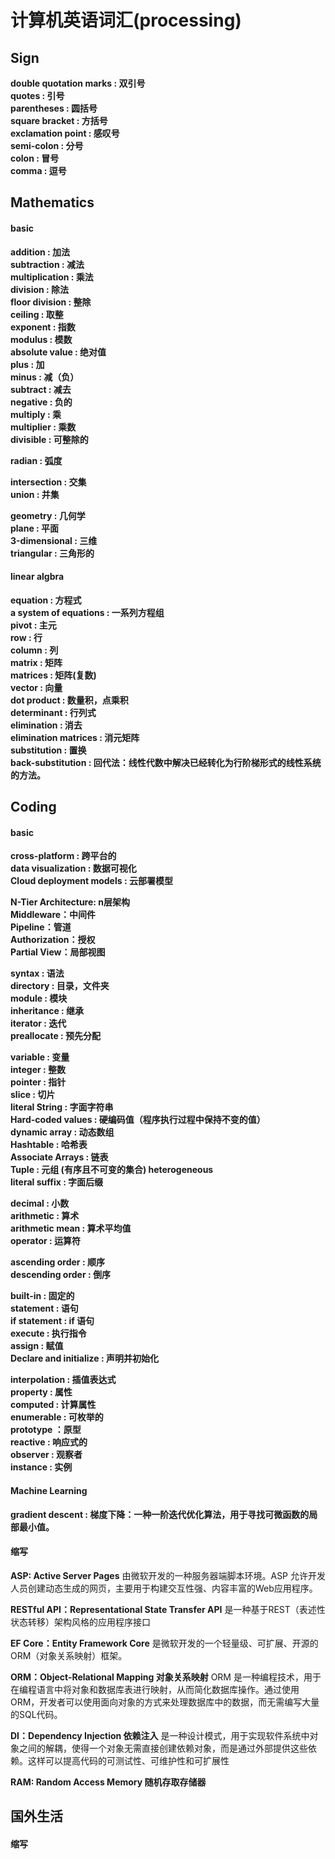 # 计算机英语词汇(processing)

## Sign

**double quotation marks : 双引号**<br>
**quotes : 引号**<br>
**parentheses : 圆括号**<br>
**square bracket : 方括号**<br>
**exclamation point : 感叹号**<br>
**semi-colon : 分号**<br>
**colon : 冒号**<br>
**comma : 逗号**<br>

## Mathematics

#### basic

**addition : 加法**<br>
**subtraction : 减法**<br>
**multiplication : 乘法**<br>
**division : 除法**<br>
**floor division : 整除**<br>
**ceiling : 取整**<br>
**exponent : 指数**<br>
**modulus : 模数**<br>
**absolute value : 绝对值**<br>
**plus : 加**<br>
**minus : 减（负）**<br>
**subtract : 减去**<br>
**negative : 负的**<br>
**multiply : 乘**<br>
**multiplier : 乘数**<br>
**divisible : 可整除的**<br>

**radian : 弧度**<br>

**intersection : 交集**<br>
**union : 并集**<br>

**geometry : 几何学**<br>
**plane : 平面**<br>
**3-dimensional : 三维**<br>
**triangular : 三角形的**<br>

#### linear algbra

**equation : 方程式**<br>
**a system of equations : 一系列方程组**<br>
**pivot : 主元**<br>
**row : 行**<br>
**column : 列**<br>
**matrix : 矩阵**<br>
**matrices : 矩阵(复数)**<br>
**vector : 向量**<br>
**dot product : 数量积，点乘积**<br>
**determinant : 行列式**<br>
**elimination : 消去**<br>
**elimination matrices : 消元矩阵**<br>
**substitution : 置换**<br>
**back-substitution : 回代法：线性代数中解决已经转化为行阶梯形式的线性系统的方法。**<br>

## Coding

#### basic
**cross-platform : 跨平台的**<br>
**data visualization : 数据可视化**<br>
**Cloud deployment models : 云部署模型**<br>


**N-Tier Architecture: n层架构**<br>
**Middleware：中间件**<br>
**Pipeline：管道**<br>
**Authorization：授权**<br>
**Partial View：局部视图**

**syntax : 语法**<br>
**directory : 目录，文件夹**<br>
**module : 模块**<br>
**inheritance : 继承**<br>
**iterator : 迭代**<br>
**preallocate : 预先分配**<br>

**variable : 变量**<br>
**integer : 整数**<br>
**pointer : 指针**<br>
**slice : 切片**<br>
**literal String : 字面字符串**<br>
**Hard-coded values : 硬编码值（程序执行过程中保持不变的值）**<br>
**dynamic array : 动态数组**<br>
**Hashtable : 哈希表**<br>
**Associate Arrays : 链表**<br>
**Tuple : 元组 (有序且不可变的集合) heterogeneous**<br>
**literal suffix : 字面后缀**<br>


**decimal : 小数**<br>
**arithmetic : 算术**<br>
**arithmetic mean : 算术平均值**<br>
**operator : 运算符**<br>

**ascending order : 顺序**<br>
**descending order : 倒序**<br>

**built-in : 固定的**<br>
**statement : 语句**<br>
**if statement : if 语句**<br>
**execute : 执行指令**<br>
**assign : 赋值**<br>
**Declare and initialize : 声明并初始化**<br>

**interpolation : 插值表达式**<br>
**property : 属性**<br>
**computed : 计算属性**<br>
**enumerable : 可枚举的**<br>
**prototype ：原型**<br>
**reactive : 响应式的**<br>
**observer : 观察者**<br>
**instance : 实例**<br>

#### Machine Learning

**gradient descent : 梯度下降：一种一阶迭代优化算法，用于寻找可微函数的局部最小值。**<br>


#### 缩写

**ASP: Active Server Pages** 由微软开发的一种服务器端脚本环境。ASP 允许开发人员创建动态生成的网页，主要用于构建交互性强、内容丰富的Web应用程序。

**RESTful API：Representational State Transfer API** 是一种基于REST（表述性状态转移）架构风格的应用程序接口

**EF Core：Entity Framework Core**  是微软开发的一个轻量级、可扩展、开源的ORM（对象关系映射）框架。

**ORM：Object-Relational Mapping 对象关系映射**  ORM 是一种编程技术，用于在编程语言中将对象和数据库表进行映射，从而简化数据库操作。通过使用ORM，开发者可以使用面向对象的方式来处理数据库中的数据，而无需编写大量的SQL代码。

**DI：Dependency Injection 依赖注入**  是一种设计模式，用于实现软件系统中对象之间的解耦，使得一个对象无需直接创建依赖对象，而是通过外部提供这些依赖。这样可以提高代码的可测试性、可维护性和可扩展性

**RAM: Random Access Memory 随机存取存储器**



## 国外生活

#### 缩写

